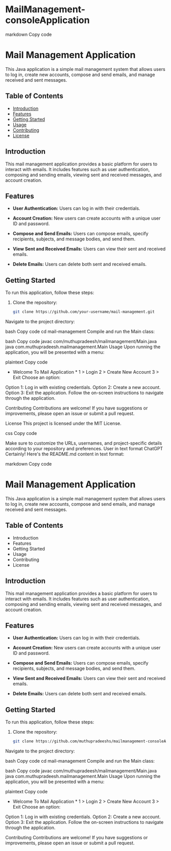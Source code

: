 # MailManagement-consoleApplication
markdown
Copy code
# Mail Management Application

This Java application is a simple mail management system that allows users to log in, create new accounts, compose and send emails, and manage received and sent messages.

## Table of Contents
- [Introduction](#introduction)
- [Features](#features)
- [Getting Started](#getting-started)
- [Usage](#usage)
- [Contributing](#contributing)
- [License](#license)

## Introduction

This mail management application provides a basic platform for users to interact with emails. It includes features such as user authentication, composing and sending emails, viewing sent and received messages, and account creation.

## Features

- **User Authentication:** Users can log in with their credentials.

- **Account Creation:** New users can create accounts with a unique user ID and password.

- **Compose and Send Emails:** Users can compose emails, specify recipients, subjects, and message bodies, and send them.

- **View Sent and Received Emails:** Users can view their sent and received emails.

- **Delete Emails:** Users can delete both sent and received emails.

## Getting Started

To run this application, follow these steps:

1. Clone the repository:

   ```bash
   git clone https://github.com/your-username/mail-management.git
Navigate to the project directory:

bash
Copy code
cd mail-management
Compile and run the Main class:

bash
Copy code
javac com/muthupradeesh/mailmanagement/Main.java
java com.muthupradeesh.mailmanagement.Main
Usage
Upon running the application, you will be presented with a menu:

plaintext
Copy code
* Welcome To Mail Application *
1 > Login
2 > Create New Account
3 > Exit
Choose an option:

Option 1: Log in with existing credentials.
Option 2: Create a new account.
Option 3: Exit the application.
Follow the on-screen instructions to navigate through the application.

Contributing
Contributions are welcome! If you have suggestions or improvements, please open an issue or submit a pull request.

License
This project is licensed under the MIT License.

css
Copy code

Make sure to customize the URLs, usernames, and project-specific details according to your repository and preferences.
User
in text format
ChatGPT
Certainly! Here's the README.md content in text format:

markdown
Copy code
# Mail Management Application

This Java application is a simple mail management system that allows users to log in, create new accounts, compose and send emails, and manage received and sent messages.

## Table of Contents
- Introduction
- Features
- Getting Started
- Usage
- Contributing
- License

## Introduction

This mail management application provides a basic platform for users to interact with emails. It includes features such as user authentication, composing and sending emails, viewing sent and received messages, and account creation.

## Features

- **User Authentication:** Users can log in with their credentials.

- **Account Creation:** New users can create accounts with a unique user ID and password.

- **Compose and Send Emails:** Users can compose emails, specify recipients, subjects, and message bodies, and send them.

- **View Sent and Received Emails:** Users can view their sent and received emails.

- **Delete Emails:** Users can delete both sent and received emails.

## Getting Started

To run this application, follow these steps:

1. Clone the repository:

   ```bash
   git clone https://github.com/muthupradeeshs/mailmanagement-consoleApplication.git
Navigate to the project directory:

bash
Copy code
cd mail-management
Compile and run the Main class:

bash
Copy code
javac com/muthupradeesh/mailmanagement/Main.java
java com.muthupradeesh.mailmanagement.Main
Usage
Upon running the application, you will be presented with a menu:

plaintext
Copy code
* Welcome To Mail Application *
1 > Login
2 > Create New Account
3 > Exit
Choose an option:

Option 1: Log in with existing credentials.
Option 2: Create a new account.
Option 3: Exit the application.
Follow the on-screen instructions to navigate through the application.

Contributing
Contributions are welcome! If you have suggestions or improvements, please open an issue or submit a pull request.
